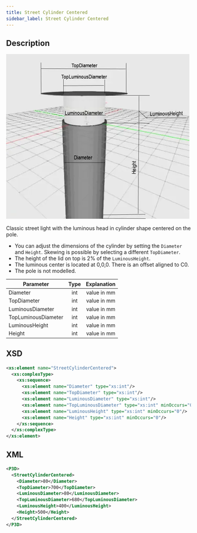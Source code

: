```yaml
---
title: Street Cylinder Centered
sidebar_label: Street Cylinder Centered
---
```


## Description

![Street Cylinder Centered](/img/docs/geometry/parametric/street-cylinder-centered.webp)

Classic street light with the luminous head in cylinder shape centered on the pole.

- You can adjust the dimensions of the cylinder by setting the `Diameter` and `Height`. Skewing is possible by selecting a different `TopDiameter`.
- The height of the lid on top is 2% of the `LuminousHeight`.
- The luminous center is located at 0,0,0. There is an offset aligned to C0.
- The pole is not modelled.

| Parameter           | Type | Explanation |
| ------------------- | :--: | :---------: |
| Diameter            | int  | value in mm |
| TopDiameter         | int  | value in mm |
| LuminousDiameter    | int  | value in mm |
| TopLuminousDiameter | int  | value in mm |
| LuminousHeight      | int  | value in mm |
| Height              | int  | value in mm |

## XSD

```xml
<xs:element name="StreetCylinderCentered">
  <xs:complexType>
    <xs:sequence>
      <xs:element name="Diameter" type="xs:int"/>
      <xs:element name="TopDiameter" type="xs:int"/>
      <xs:element name="LuminousDiameter" type="xs:int"/>
      <xs:element name="TopLuminousDiameter" type="xs:int" minOccurs="0"/>
      <xs:element name="LuminousHeight" type="xs:int" minOccurs="0"/>
      <xs:element name="Height" type="xs:int" minOccurs="0"/>
    </xs:sequence>
  </xs:complexType>
</xs:element>
```

## XML

```xml
<P3D>
  <StreetCylinderCentered>
    <Diameter>80</Diameter>
    <TopDiameter>700</TopDiameter>
    <LuminousDiameter>80</LuminousDiameter>
    <TopLuminousDiameter>680</TopLuminousDiameter>
    <LuminousHeight>400</LuminousHeight>
    <Height>500</Height>
  </StreetCylinderCentered>
</P3D>
```